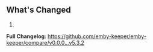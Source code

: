 ## What's Changed

1.

**Full Changelog**: https://github.com/emby-keeper/emby-keeper/compare/v0.0.0...v5.3.2
